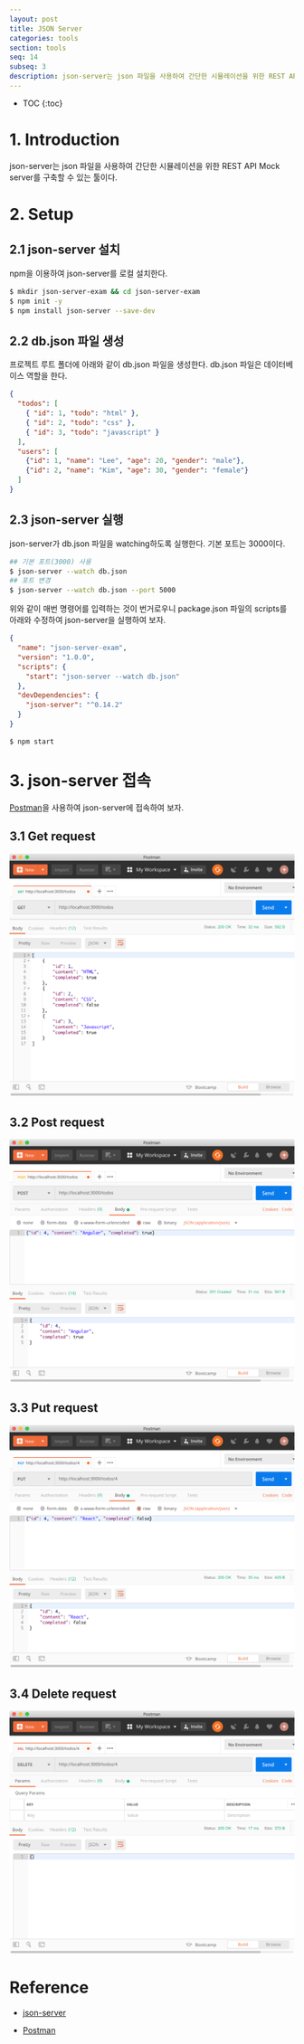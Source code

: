 ```yaml
---
layout: post
title: JSON Server
categories: tools
section: tools
seq: 14
subseq: 3
description: json-server는 json 파일을 사용하여 간단한 시뮬레이션을 위한 REST API Mock server를 구축할 수 있는 툴이다.
---
```


* TOC
{:toc}

# 1. Introduction

json-server는 json 파일을 사용하여 간단한 시뮬레이션을 위한 REST API Mock server를 구축할 수 있는 툴이다.

# 2. Setup

## 2.1 json-server 설치

npm을 이용하여 json-server를 로컬 설치한다.

```bash
$ mkdir json-server-exam && cd json-server-exam
$ npm init -y
$ npm install json-server --save-dev
```

## 2.2 db.json 파일 생성

프로젝트 루트 폴더에 아래와 같이 db.json 파일을 생성한다. db.json 파일은 데이터베이스 역할을 한다.

```json
{
  "todos": [
    { "id": 1, "todo": "html" },
    { "id": 2, "todo": "css" },
    { "id": 3, "todo": "javascript" }
  ],
  "users": [
    {"id": 1, "name": "Lee", "age": 20, "gender": "male"},
    {"id": 2, "name": "Kim", "age": 30, "gender": "female"}
  ]
}
```

## 2.3 json-server 실행

json-server가 db.json 파일을 watching하도록 실행한다. 기본 포트는 3000이다.

```bash
## 기본 포트(3000) 사용
$ json-server --watch db.json
## 포트 변경
$ json-server --watch db.json --port 5000
```

위와 같이 매번 명령어를 입력하는 것이 번거로우니 package.json 파일의 scripts를 아래와 수정하여 json-server을 실행하여 보자.

```json
{
  "name": "json-server-exam",
  "version": "1.0.0",
  "scripts": {
    "start": "json-server --watch db.json"
  },
  "devDependencies": {
    "json-server": "^0.14.2"
  }
}
```

```bash
$ npm start
```

# 3. json-server 접속

[Postman](https://www.getpostman.com/)을 사용하여 json-server에 접속하여 보자.

## 3.1 Get request

![Get request](/img/get-req.png)

## 3.2 Post request

![Post request](/img/post-req.png)

## 3.3 Put request

![Put request](/img/put-req.png)

## 3.4 Delete request

![Delete request](/img/delete-req.png)

# Reference

- [json-server](https://github.com/typicode/json-server)

- [Postman](https://www.getpostman.com/)

<script>
  fetch('https://mock-server-lebuyxyalo.now.sh/todos/1')
  .then(res => res.json())
  .then(console.log);
</script>
